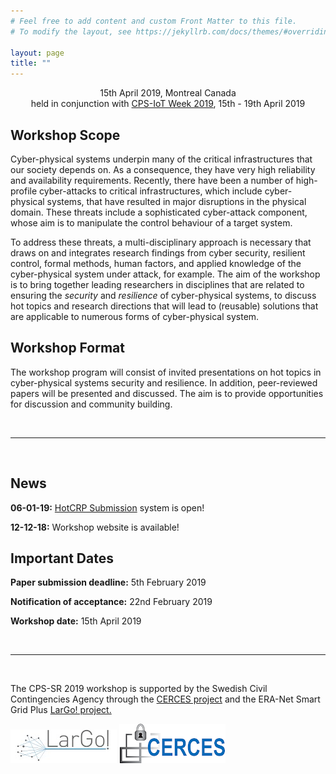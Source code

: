 ```yaml
---
# Feel free to add content and custom Front Matter to this file.
# To modify the layout, see https://jekyllrb.com/docs/themes/#overriding-theme-defaults

layout: page
title: ""
---
```


<div align="center">
15th April 2019, Montreal Canada
<br/>
held in conjunction with <a href="http://cpslab.cs.mcgill.ca/cpsiotweek2019/" target="_blank">CPS-IoT Week 2019</a>, 15th - 19th April 2019
</div>

## Workshop Scope
Cyber-physical systems underpin many of the critical infrastructures that our society depends on. As a consequence, they have very high reliability and availability requirements. Recently, there have been a number of high-profile cyber-attacks to critical infrastructures, which include cyber-physical systems, that have resulted in major disruptions in the physical domain. These threats include a sophisticated cyber-attack component, whose aim is to manipulate the control behaviour of a target system.

To address these threats, a multi-disciplinary approach is necessary that draws on and integrates research findings from cyber security, resilient control, formal methods, human factors, and applied knowledge of the cyber-physical system under attack, for example. The aim of the workshop is to bring together leading researchers in disciplines that are related to ensuring the *security* and *resilience* of cyber-physical systems, to discuss hot topics and research directions that will lead to (reusable) solutions that are applicable to numerous forms of cyber-physical system.

## Workshop Format
The workshop program will consist of invited presentations on hot topics in cyber-physical systems security and resilience. In addition, peer-reviewed papers will be presented and discussed. The aim is to provide opportunities for discussion and community building.

<br/>

----

<br/>

## News
**06-01-19:** [HotCRP Submission](https://cps-sr19.hotcrp.com/) system is open!

**12-12-18:** Workshop website is available!

## Important Dates
**Paper submission deadline:** 5th February 2019

**Notification of acceptance:** 22nd February 2019

**Workshop date:** 15th April 2019

<br/>

----

<br/>

The CPS-SR 2019 workshop is supported by the Swedish Civil Contingencies Agency through the <a href="https://www.kth.se/ac/research/secure-control-systems/cerces/cerces-center-for-resilient-critical-infrastructures-1.609722" target="_blank">CERCES project</a> and the ERA-Net Smart Grid Plus <a href="http://www.largo-project.eu/" target="_blank">LarGo! project.</a>

![LarGo](/assets/LarGo.jpg)
![CERCES](/assets/cerces.png)
